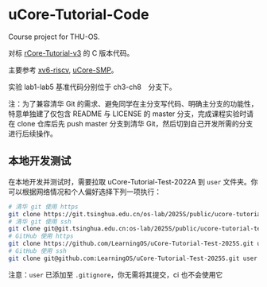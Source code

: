 # uCore-Tutorial-Code

Course project for THU-OS.

对标 [rCore-Tutorial-v3](https://github.com/rcore-os/rCore-Tutorial-v3/) 的 C 版本代码。

主要参考 [xv6-riscv](https://github.com/mit-pdos/xv6-riscv), [uCore-SMP](https://github.com/TianhuaTao/uCore-SMP)。

实验 lab1-lab5 基准代码分别位于 ch3-ch8　分支下。

注：为了兼容清华 Git 的需求、避免同学在主分支写代码、明确主分支的功能性，特意单独建了仅包含 README 与 LICENSE 的 master 分支，完成课程实验时请在 clone 仓库后先 push master 分支到清华 Git，然后切到自己开发所需的分支进行后续操作。

## 本地开发测试

在本地开发并测试时，需要拉取 uCore-Tutorial-Test-2022A 到 `user` 文件夹。你可以根据网络情况和个人偏好选择下列一项执行：

```bash
# 清华 git 使用 https
git clone https://git.tsinghua.edu.cn/os-lab/2025S/public/ucore-tutorial-test-2025S.git user
# 清华 git 使用 ssh
git clone git@git.tsinghua.edu.cn:os-lab/2025S/public/ucore-tutorial-test-2025S.git user
# GitHub 使用 https
git clone https://github.com/LearningOS/uCore-Tutorial-Test-2025S.git user
# GitHub 使用 ssh
git clone git@github.com:LearningOS/uCore-Tutorial-Test-2025S.git user
```

注意：`user` 已添加至 `.gitignore`，你无需将其提交，ci 也不会使用它